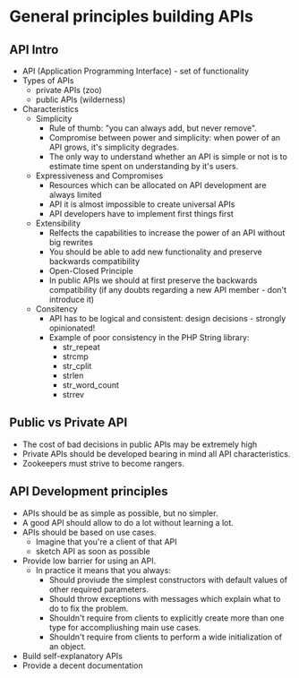 # General principles building APIs

## API Intro
- API (Application Programming Interface) - set of functionality
- Types of APIs
    - private APIs (zoo)
    - public APIs (wilderness)
- Characteristics
    - Simplicity
        - Rule of thumb: "you can always add, but never remove".
        - Compromise between power and simplicity: when power of an API grows, it's simplicity degrades.
        - The only way to understand whether an API is simple or not is to estimate time spent on understanding by it's users.
    - Expressiveness and Compromises
        - Resources which can be allocated on API development are always limited
        - API it is almost impossible to create universal APIs
        - API developers have to implement first things first
    - Extensibility
        - Relfects the capabilities to increase the power of an API without big rewrites
        - You should be able to add new functionality and preserve backwards compatibility
        - Open-Closed Principle
        - In public APIs we should at first preserve the backwards compatibility (if any doubts regarding a new API member - don't introduce it)
    - Consitency
        - API has to be logical and consistent: design decisions - strongly opinionated!
        - Example of poor consistency in the PHP String library:
            - str_repeat
            - strcmp
            - str_cplit
            - strlen
            - str_word_count
            - strrev

## Public vs Private API

- The cost of bad decisions in public APIs may be extremely high
- Private APIs should be developed bearing in mind all API characteristics.
- Zookeepers must strive to become rangers.

## API Development principles

- APIs should be as simple as possible, but no simpler.
- A good API should allow to do a lot without learning a lot.
- APIs should be based on use cases.
    - Imagine that you're a client of that API
    - sketch API as soon as possible
- Provide low barrier for using an API.
    - In practice it means that you always:
        - Should proviude the simplest constructors with default values of other required parameters.
        - Should throw exceptions with messages which explain what to do to fix the problem.
        - Shouldn't require from clients to explicitly create more than one type for accompliushing main use cases.
        - Shouldn't require from clients to perform a wide initialization of an object.
- Build self-explanatory APIs
- Provide a decent documentation
